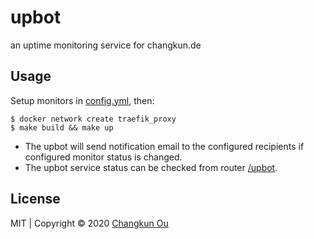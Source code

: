 # upbot

an uptime monitoring service for changkun.de

## Usage

Setup monitors in [config.yml](./configs/config.yml), then:

```
$ docker network create traefik_proxy
$ make build && make up
```

- The upbot will send notification email to the configured recipients 
  if configured monitor status is changed.
- The upbot service status can be checked from router [/upbot](https://changkun.de/upbot).

## License

MIT | Copyright &copy; 2020 [Changkun Ou](https://changkun.de)